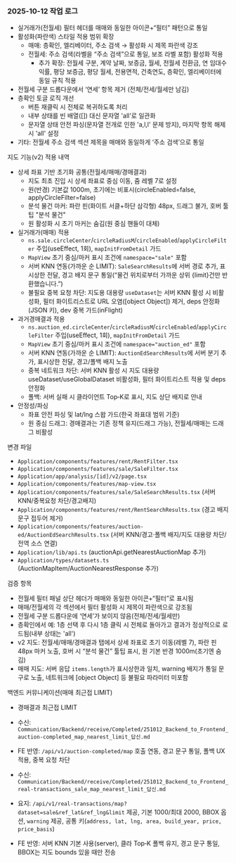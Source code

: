 ### 2025-10-12 작업 로그

- 실거래가(전월세) 필터 헤더를 매매와 동일한 아이콘+“필터” 패턴으로 통일
- 활성화(파란색) 스타일 적용 범위 확장
  - 매매: 층확인, 엘리베이터, 주소 검색 → 활성화 시 제목 파란색 강조
  - 전월세: 주소 검색(라벨을 “주소 검색”으로 통일, 보조 라벨 포함) 활성화 적용
    - 추가 확장: 전월세 구분, 계약 날짜, 보증금, 월세, 전월세 전환금, 연 임대수익률, 평당 보증금, 평당 월세, 전용면적, 건축연도, 층확인, 엘리베이터에 동일 규칙 적용
- 전월세 구분 드롭다운에서 ‘연세’ 항목 제거 (전체/전세/월세만 남김)
- 층확인 토글 로직 개선
  - 버튼 재클릭 시 전체로 복귀하도록 처리
  - 내부 상태를 빈 배열([]) 대신 문자열 'all'로 일관화
  - 문자열 상태 안전 파싱(문자열 전개로 인한 'a,l,l' 문제 방지), 마지막 항목 해제 시 'all' 설정
- 기타: 전월세 주소 검색 섹션 제목을 매매와 동일하게 ‘주소 검색’으로 통일

지도 기능(v2) 적용 내역

- 상세 좌표 기반 초기화 공통(전월세/매매/경매결과)
  - 지도 최초 진입 시 상세 좌표로 중심 이동, 줌 레벨 7로 설정
  - 원(반경) 기본값 1000m, 초기에는 비표시(circleEnabled=false, applyCircleFilter=false)
  - 분석 물건 마커: 파란 핀(화이트 서클+하단 삼각형) 48px, 드래그 불가, 호버 툴팁 "분석 물건"
  - 원 활성화 시 초기 마커는 숨김(원 중심 핸들이 대체)
- 실거래가(매매) 적용
  - `ns.sale.circleCenter`/`circleRadiusM`/`circleEnabled`/`applyCircleFilter` 주입(useEffect, 1회), `mapInitFromDetail` 가드
  - `MapView` 초기 중심/마커 표시 조건에 `namespace="sale"` 포함
  - 서버 KNN 연동(가까운 순 LIMIT): `SaleSearchResults`에 서버 경로 추가, 표시상한 전달, 경고 배지 문구 통일(“물건 위치로부터 가까운 상위 {limit}건만 반환했습니다.”)
  - 불필요 중복 요청 차단: 지도용 대용량 `useDataset`는 서버 KNN 활성 시 비활성화, 필터 화이트리스트로 URL 오염([object Object]) 제거, deps 안정화(JSON 키), dev 중복 가드(inFlight)
- 과거경매결과 적용
  - `ns.auction_ed.circleCenter`/`circleRadiusM`/`circleEnabled`/`applyCircleFilter` 주입(useEffect, 1회), `mapInitFromDetail` 가드
  - `MapView` 초기 중심/마커 표시 조건에 `namespace="auction_ed"` 포함
  - 서버 KNN 연동(가까운 순 LIMIT): `AuctionEdSearchResults`에 서버 분기 추가, 표시상한 전달, 경고/폴백 배지 노출
  - 중복 네트워크 차단: 서버 KNN 활성 시 지도 대용량 useDataset/useGlobalDataset 비활성화, 필터 화이트리스트 적용 및 deps 안정화
  - 폴백: 서버 실패 시 클라이언트 Top‑K로 표시, 지도 상단 배지로 안내
- 안정성/파싱
  - 좌표 안전 파싱 및 lat/lng 스왑 가드(한국 좌표대 범위 기준)
  - 원 중심 드래그: 경매결과는 기존 정책 유지(드래그 가능), 전월세/매매는 드래그 비활성

변경 파일

- `Application/components/features/rent/RentFilter.tsx`
- `Application/components/features/sale/SaleFilter.tsx`
- `Application/app/analysis/[id]/v2/page.tsx`
- `Application/components/features/map-view.tsx`
- `Application/components/features/sale/SaleSearchResults.tsx` (서버 KNN/중복요청 차단/경고배지)
- `Application/components/features/rent/RentSearchResults.tsx` (경고 배지 문구 접두어 제거)
- `Application/components/features/auction-ed/AuctionEdSearchResults.tsx` (서버 KNN/경고·폴백 배지/지도 대용량 차단/전역 소스 연결)
- `Application/lib/api.ts` (auctionApi.getNearestAuctionMap 추가)
- `Application/types/datasets.ts` (AuctionMapItem/AuctionNearestResponse 추가)

검증 항목

- 전월세 필터 패널 상단 헤더가 매매와 동일한 아이콘+“필터”로 표시됨
- 매매/전월세의 각 섹션에서 필터 활성화 시 제목이 파란색으로 강조됨
- 전월세 구분 드롭다운에 ‘연세’가 보이지 않음(전체/전세/월세만)
- 층확인에서 예: 1층 선택 후 다시 1층 클릭 시 전체로 돌아가고 결과가 정상적으로 로드됨(내부 상태는 'all')
- v2 지도: 전월세/매매/경매결과 탭에서 상세 좌표로 초기 이동(레벨 7), 파란 핀 48px 마커 노출, 호버 시 “분석 물건” 툴팁 표시, 원 기본 반경 1000m(초기엔 숨김)
- 매매 지도: 서버 응답 `items.length`가 표시상한과 일치, warning 배지가 통일 문구로 노출, 네트워크에 [object Object] 등 불필요 파라미터 미포함

백엔드 커뮤니케이션(매매 최근접 LIMIT)

- 경매결과 최근접 LIMIT
- 수신: `Communication/Backend/receive/Completed/251012_Backend_to_Frontend_auction-completed_map_nearest_limit_답신.md`
- FE 반영: `/api/v1/auction-completed/map` 호출 연동, 경고 문구 통일, 폴백 UX 적용, 중복 요청 차단

- 수신: `Communication/Backend/receive/Completed/251012_Backend_to_Frontend_real-transactions_sale_map_nearest_limit_답신.md`
- 요지: `/api/v1/real-transactions/map?dataset=sale&ref_lat&ref_lng&limit` 제공, 기본 1000/최대 2000, BBOX 옵션, `warning` 제공, 공통 키(`address, lat, lng, area, build_year, price, price_basis`)
- FE 반영: 서버 KNN 기본 사용(server), 클라 Top‑K 폴백 유지, 경고 문구 통일, BBOX는 지도 bounds 있을 때만 전송
